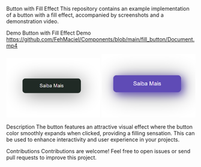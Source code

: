 Button with Fill Effect
This repository contains an example implementation of a button with a fill effect, accompanied by screenshots and a demonstration video.

Demo
Button with Fill Effect Demo
https://github.com/FehMaciel/Components/blob/main/fill_button/Document.mp4

<img src="Captura de tela 2023-11-16 224034.png" width="250px">
<img src="Captura de tela 2023-11-16 224047.png" width="250px">

Description
The button features an attractive visual effect where the button color smoothly expands when clicked, providing a filling sensation. This can be used to enhance interactivity and user experience in your projects.

Contributions
Contributions are welcome! Feel free to open issues or send pull requests to improve this project.
